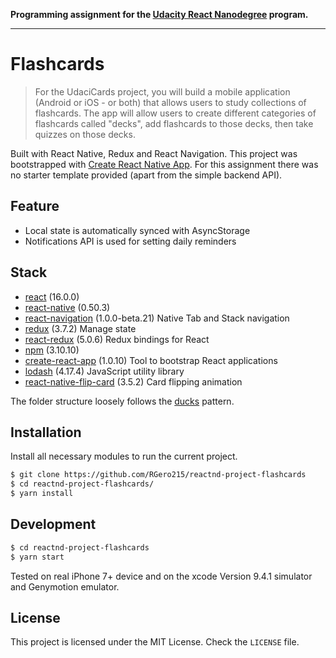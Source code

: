 
**Programming assignment for the [Udacity React Nanodegree](https://www.udacity.com/course/react-nanodegree--nd019) program.**

---

# Flashcards

> For the UdaciCards project, you will build a mobile application (Android or iOS - or both) that allows users to study collections of flashcards. The app will allow users to create different categories of flashcards called "decks", add flashcards to those decks, then take quizzes on those decks.

Built with React Native, Redux and React Navigation. This project was bootstrapped with [Create React Native App](https://github.com/react-community/create-react-native-app#getting-started).
For this assignment there was no starter template provided (apart from the simple backend API).


## Feature

* Local state is automatically synced with AsyncStorage
* Notifications API is used for setting daily reminders


## Stack

* [react](https://facebook.github.io/react) (16.0.0)
* [react-native](https://facebook.github.io/react-native/) (0.50.3)
* [react-navigation](https://github.com/react-community/react-navigation) (1.0.0-beta.21) Native Tab and Stack navigation
* [redux](https://github.com/reactjs/redux) (3.7.2) Manage state
* [react-redux](https://github.com/reactjs/react-redux/) (5.0.6) Redux bindings for React
* [npm](https://www.npmjs.com) (3.10.10)
* [create-react-app](https://github.com/facebookincubator/create-react-app) (1.0.10) Tool to bootstrap React applications
* [lodash](https://github.com/lodash/lodash) (4.17.4) JavaScript utility library
* [react-native-flip-card](https://www.npmjs.com/package/react-native-flip-card) (3.5.2) Card flipping animation

The folder structure loosely follows the [ducks](https://medium.freecodecamp.org/scaling-your-redux-app-with-ducks-6115955638be) pattern.


## Installation

Install all necessary modules to run the current project.

```bash
$ git clone https://github.com/RGero215/reactnd-project-flashcards
$ cd reactnd-project-flashcards/
$ yarn install
```


## Development

```bash
$ cd reactnd-project-flashcards
$ yarn start
```
Tested on real iPhone 7+ device and on the xcode Version 9.4.1 simulator and Genymotion emulator.

## License

This project is licensed under the MIT License. Check the `LICENSE` file.

